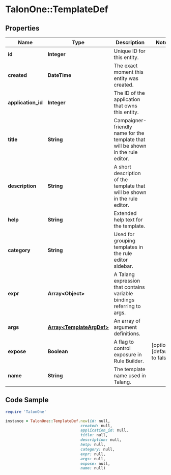 # TalonOne::TemplateDef

## Properties

Name | Type | Description | Notes
------------ | ------------- | ------------- | -------------
**id** | **Integer** | Unique ID for this entity. | 
**created** | **DateTime** | The exact moment this entity was created. | 
**application_id** | **Integer** | The ID of the application that owns this entity. | 
**title** | **String** | Campaigner-friendly name for the template that will be shown in the rule editor. | 
**description** | **String** | A short description of the template that will be shown in the rule editor. | 
**help** | **String** | Extended help text for the template. | 
**category** | **String** | Used for grouping templates in the rule editor sidebar. | 
**expr** | **Array&lt;Object&gt;** | A Talang expression that contains variable bindings referring to args. | 
**args** | [**Array&lt;TemplateArgDef&gt;**](TemplateArgDef.md) | An array of argument definitions. | 
**expose** | **Boolean** | A flag to control exposure in Rule Builder. | [optional] [default to false]
**name** | **String** | The template name used in Talang. | 

## Code Sample

```ruby
require 'TalonOne'

instance = TalonOne::TemplateDef.new(id: null,
                                 created: null,
                                 application_id: null,
                                 title: null,
                                 description: null,
                                 help: null,
                                 category: null,
                                 expr: null,
                                 args: null,
                                 expose: null,
                                 name: null)
```


